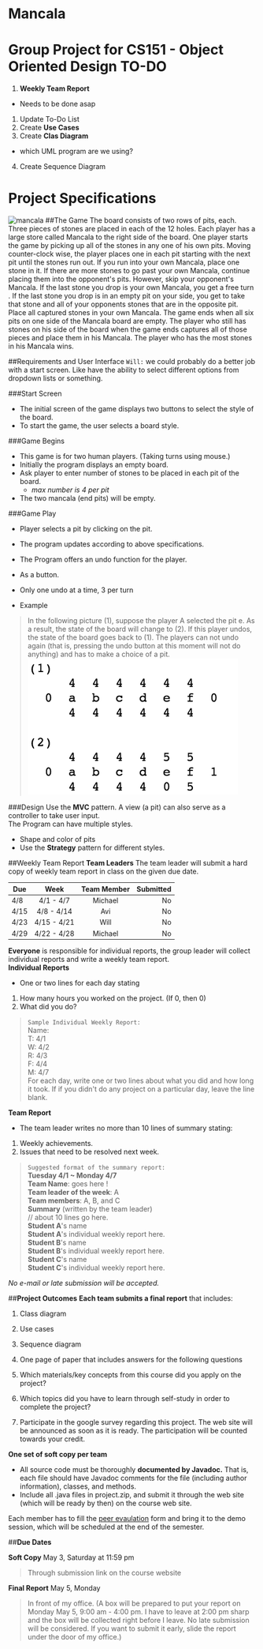 Mancala
=======

Group Project for CS151 - Object Oriented Design
TO-DO
=======
1. __Weekly Team Report__
  * Needs to be done asap
1. Update To-Do List  
2. Create **Use Cases**  
3. Create **Clas Diagram**
  * which UML program are we using?
4. Create Sequence Diagram

Project Specifications
=====
![mancala](/Mancala/Useful/board.jpg)
##The Game
The board consists of two rows of pits, each. Three pieces of stones are placed in each of the 12 holes. Each player has a large store called Mancala to the right side of the board. One player starts the game by picking up all of the stones in any one of his own pits. Moving counter-clock wise, the player places one in each pit starting with the next pit until the stones run out. If you run into your own Mancala, place one stone in it. If there are more stones to go past your own Mancala, continue placing them into the opponent's pits. However, skip your opponent's Mancala. If the last stone you drop is your own Mancala, you get a free turn . If the last stone you drop is in an empty pit on your side, you get to take that stone and all of your opponents stones that are in the opposite pit. Place all captured stones in your own Mancala. The game ends when all six pits on one side of the Mancala board are empty. The player who still has stones on his side of the board when the game ends captures all of those pieces and place them in his Mancala. The player who has the most stones in his Mancala wins.

##Requirements and User Interface
`Will:` we could probably do a better job with a start screen.  Like have the ability to select different options from dropdown lists or something.

###Start Screen
* The initial screen of the game displays two buttons to select the style of the board.
* To start the game, the user selects a board style.

###Game Begins
* This game is for two human players. (Taking turns using mouse.)
* Initially the program displays an empty board.
* Ask player to enter number of stones to be placed in each pit of the board.
  * _max number is 4 per pit_
* The two mancala (end pits) will be empty.

###Game Play
* Player selects a pit by clicking on the pit.
 * The program updates according to above specifications.

* The Program offers an undo function for the player.
 * As a button.
 * Only one undo at a time, 3 per turn
 * Example  
 > In the following picture
 (1), suppose the player A selected the pit e. As a result, the state of the board will change to (2). If this player undos, the state of the board goes back to (1). The players can not undo again (that is, pressing the undo button at this moment will not do anything) and has to make a choice of a pit.  
![ex1](useful/ex1.png)

###Design
Use the __MVC__ pattern.  A view (a pit) can also serve as a controller to take user input.  
The Program can have multiple styles.  
* Shape and color of pits  
* Use the __Strategy__ pattern for different styles.  



##Weekly Team Report
__Team Leaders__
The team leader will submit a hard copy of weekly team report in class on the given due date.

| Due| Week        | Team Member | Submitted |
|----|:-----------:|:-----------:| ---------:|
|4/8 | 4/1 - 4/7   | Michael         | No        |
|4/15| 4/8 - 4/14  | Avi     | No        |
|4/23| 4/15 - 4/21 | Will        | No        |
|4/29| 4/22 - 4/28 | Michael         | No        |

__Everyone__ is responsible for individual reports, the group leader will collect individual reports and write a weekly team report.  
__Individual Reports__
+ One or two lines for each day stating
 1. How many hours you worked on the project. (If 0, then 0)
 2. What did you do?  

 > `Sample Individual Weekly Report:`  
 Name:  
 T: 4/1  
W: 4/2  
R: 4/3  
F: 4/4  
M: 4/7  
For each day, write one or two lines about what you did and how long it took.
If if you didn't do any project on a particular day, leave the line blank.

__Team Report__
+ The team leader writes no more than 10 lines of summary stating:
 1. Weekly achievements.
 2. Issues that need to be resolved next week.

 >`Suggested format of the summary report:`  
 __Tuesday 4/1 ~ Monday 4/7__  
 __Team Name__: goes here !  
 __Team leader of the week__: A  
 __Team members__: A, B, and C  
 __Summary__ (written by the team leader)  
 // about 10 lines go here.  
 __Student A__'s name  
 __Student A__'s individual weekly report here.  
 __Student B__'s name  
 __Student B__'s individual weekly report here.  
 __Student C__'s name  
 __Student C__'s individual weekly report here.  

*No e-mail or late submission will be accepted.*

##__Project Outcomes__
__Each team submits a final report__ that includes:
1. Class diagram  
2. Use cases  
3. Sequence diagram  
4. One page of paper that includes answers for the following questions  
  1. Which materials/key concepts from this course did you apply on the project?  
  2. Which topics did you have to learn through self-study in order to complete the project?

5. Participate in the google survey regarding this project. The web site will be announced as soon as it is ready. The participation will be counted towards your credit.  

 __One set of soft copy per team__
 + All source code must be thoroughly __documented by Javadoc.__ That is, each file should have Javadoc comments for the file (including author information), classes, and methods.
 + Include all .java files in project.zip, and submit it through the web site (which will be ready by then) on the course web site.

Each member has to fill the [peer evaulation](http://www.cs.sjsu.edu/~kim/cs151/contents/project/peer_eval.html) form and bring it to the demo session, which will be scheduled at the end of the semester.

##__Due Dates__

__Soft Copy__ May 3, Saturday at 11:59 pm  
> Through submission link on the course website

__Final Report__ May 5, Monday
>In front of my office. (A box will be prepared to put your report on Monday May 5, 9:00 am - 4:00 pm. I have to leave at 2:00 pm sharp and the box will be collected right before I leave. No late submission will be considered. If you want to submit it early, slide the report under the door of my office.)
